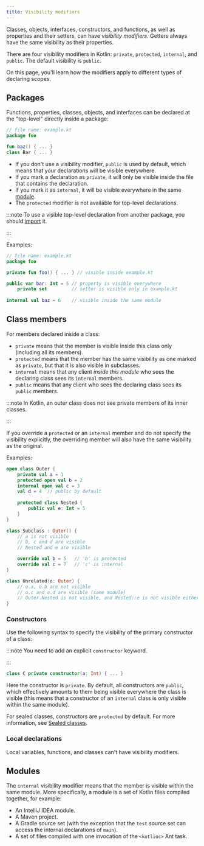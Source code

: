 ```yaml
---
title: Visibility modifiers
---
```



Classes, objects, interfaces, constructors, and functions, as well as properties and their setters, can have *visibility modifiers*.
Getters always have the same visibility as their properties.

There are four visibility modifiers in Kotlin: `private`, `protected`, `internal`, and `public`.
The default visibility is `public`.

On this page, you'll learn how the modifiers apply to different types of declaring scopes.

## Packages

Functions, properties, classes, objects, and interfaces can be declared at the "top-level" directly inside a package:

```kotlin
// file name: example.kt
package foo

fun baz() { ... }
class Bar { ... }
```

* If you don't use a visibility modifier, `public` is used by default, which means that your declarations will be
  visible everywhere.
* If you mark a declaration as `private`, it will only be visible inside the file that contains the declaration.
* If you mark it as `internal`, it will be visible everywhere in the same [module](#modules).
* The `protected` modifier is not available for top-level declarations.

:::note
To use a visible top-level declaration from another package, you should [import](packages.md#imports) it.

:::

Examples:

```kotlin
// file name: example.kt
package foo

private fun foo() { ... } // visible inside example.kt

public var bar: Int = 5 // property is visible everywhere
    private set         // setter is visible only in example.kt
    
internal val baz = 6    // visible inside the same module
```

## Class members

For members declared inside a class:

* `private` means that the member is visible inside this class only (including all its members).
* `protected` means that the member has the same visibility as one marked as `private`, but that it is also visible in subclasses.
* `internal` means that any client *inside this module* who sees the declaring class sees its `internal` members.
* `public` means that any client who sees the declaring class sees its `public` members.

:::note
In Kotlin, an outer class does not see private members of its inner classes.

:::

If you override a `protected` or an `internal` member and do not specify the visibility explicitly, the overriding member
will also have the same visibility as the original.

Examples:

```kotlin
open class Outer {
    private val a = 1
    protected open val b = 2
    internal open val c = 3
    val d = 4  // public by default
    
    protected class Nested {
        public val e: Int = 5
    }
}

class Subclass : Outer() {
    // a is not visible
    // b, c and d are visible
    // Nested and e are visible

    override val b = 5   // 'b' is protected
    override val c = 7   // 'c' is internal
}

class Unrelated(o: Outer) {
    // o.a, o.b are not visible
    // o.c and o.d are visible (same module)
    // Outer.Nested is not visible, and Nested::e is not visible either 
}
```

### Constructors

Use the following syntax to specify the visibility of the primary constructor of a class:

:::note
You need to add an explicit `constructor` keyword.

:::

```kotlin
class C private constructor(a: Int) { ... }
```

Here the constructor is `private`. By default, all constructors are `public`, which effectively
amounts to them being visible everywhere the class is visible (this means that a constructor of an `internal` class is only
visible within the same module).

For sealed classes, constructors are `protected` by default. For more information, see [Sealed classes](sealed-classes.md#constructors).

### Local declarations

Local variables, functions, and classes can't have visibility modifiers.

## Modules

The `internal` visibility modifier means that the member is visible within the same module. More specifically,
a module is a set of Kotlin files compiled together, for example:

* An IntelliJ IDEA module.
* A Maven project.
* A Gradle source set (with the exception that the `test` source set can access the internal declarations of `main`).
* A set of files compiled with one invocation of the `<kotlinc>` Ant task.
